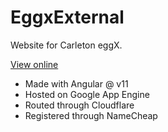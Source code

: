# EggxExternal

Website for Carleton eggX.

[View online](https://eggx.io)

* Made with Angular @ v11
* Hosted on Google App Engine
* Routed through Cloudflare
* Registered through NameCheap
